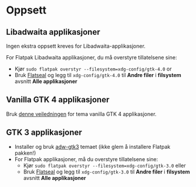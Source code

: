 # Oppsett

## Libadwaita applikasjoner

Ingen ekstra oppsett kreves for Libadwaita-applikasjoner.

For Flatpak Libadwaita applikasjoner, du må overstyre tillatelsene sine:

- Kjør `sudo flatpak overstyr --filesystem=xdg-config/gtk-4.0` or
- Bruk [Flatseal](https://github.com/tchx84/Flatseal) og legg til `xdg-config/gtk-4.0` til **Andre filer** i **filsystem** avsnitt **Alle applikasjoner**

## Vanilla GTK 4 applikasjoner

Bruk [denne veiledningen](https://github.com/lassekongo83/adw-gtk3/blob/main/gtk4.md) for tema vanilla GTK 4 applikasjoner.

## GTK 3 applikasjoner

- Installer og bruk [adw-gtk3](https://github.com/lassekongo83/adw-gtk3#readme) temaet (ikke glem å installere Flatpak pakken!)
- For Flatpak applikasjoner, må du overstyre tillatelsene sine:
  - Kjør `sudo flatpak overstyr --filesystem=xdg-config/gtk-3.0` eller
  - Bruk [Flatseal](https://github.com/tchx84/Flatseal) og legg til `xdg-config/gtk-3.0` til **Andre filer** i **filsystem** avsnitt **Alle applikasjoner**
